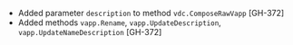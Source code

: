 * Added parameter `description` to method `vdc.ComposeRawVapp` [GH-372]
* Added methods `vapp.Rename`, `vapp.UpdateDescription`, `vapp.UpdateNameDescription` [GH-372]

